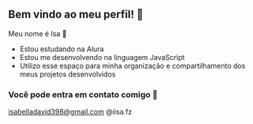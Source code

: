 ## Bem vindo ao meu perfil! 🖤

Meu nome é Isa 💟

- Estou estudando na Alura
- Estou me desenvolvendo na linguagem JavaScript
- Utilizo esse espaço para minha organização e compartilhamento dos meus projetos desenvolvidos

### Você pode entra em contato comigo 📧

isabelladavid398@gmail.com
@iisa.fz
